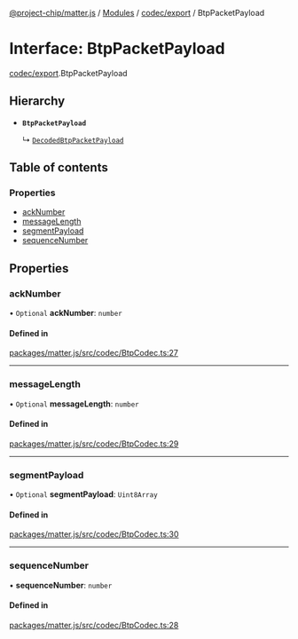 [@project-chip/matter.js](../README.md) / [Modules](../modules.md) / [codec/export](../modules/codec_export.md) / BtpPacketPayload

# Interface: BtpPacketPayload

[codec/export](../modules/codec_export.md).BtpPacketPayload

## Hierarchy

- **`BtpPacketPayload`**

  ↳ [`DecodedBtpPacketPayload`](codec_export.DecodedBtpPacketPayload.md)

## Table of contents

### Properties

- [ackNumber](codec_export.BtpPacketPayload.md#acknumber)
- [messageLength](codec_export.BtpPacketPayload.md#messagelength)
- [segmentPayload](codec_export.BtpPacketPayload.md#segmentpayload)
- [sequenceNumber](codec_export.BtpPacketPayload.md#sequencenumber)

## Properties

### ackNumber

• `Optional` **ackNumber**: `number`

#### Defined in

[packages/matter.js/src/codec/BtpCodec.ts:27](https://github.com/project-chip/matter.js/blob/3adaded6/packages/matter.js/src/codec/BtpCodec.ts#L27)

___

### messageLength

• `Optional` **messageLength**: `number`

#### Defined in

[packages/matter.js/src/codec/BtpCodec.ts:29](https://github.com/project-chip/matter.js/blob/3adaded6/packages/matter.js/src/codec/BtpCodec.ts#L29)

___

### segmentPayload

• `Optional` **segmentPayload**: `Uint8Array`

#### Defined in

[packages/matter.js/src/codec/BtpCodec.ts:30](https://github.com/project-chip/matter.js/blob/3adaded6/packages/matter.js/src/codec/BtpCodec.ts#L30)

___

### sequenceNumber

• **sequenceNumber**: `number`

#### Defined in

[packages/matter.js/src/codec/BtpCodec.ts:28](https://github.com/project-chip/matter.js/blob/3adaded6/packages/matter.js/src/codec/BtpCodec.ts#L28)
